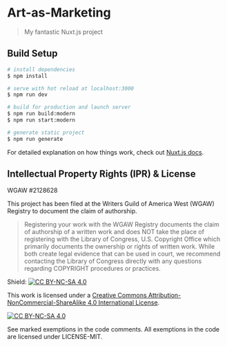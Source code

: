 # Art-as-Marketing

> My fantastic Nuxt.js project

## Build Setup

``` bash
# install dependencies
$ npm install

# serve with hot reload at localhost:3000
$ npm run dev

# build for production and launch server
$ npm run build:modern
$ npm run start:modern

# generate static project
$ npm run generate
```

For detailed explanation on how things work, check out [Nuxt.js docs](https://nuxtjs.org).

## Intellectual Property Rights (IPR) & License

WGAW #2128628

This project has been filed at the Writers Guild of America West (WGAW) Registry to document the claim of authorship.

> Registering your work with the WGAW Registry documents the claim of authorship of a written work and does NOT take the place of registering with the Library of Congress, U.S. Copyright Office which primarily documents the ownership or rights of written work. While both create legal evidence that can be used in court, we recommend contacting the Library of Congress directly with any questions regarding COPYRIGHT procedures or practices.

Shield: [![CC BY-NC-SA 4.0][cc-by-nc-sa-shield]][cc-by-nc-sa]

This work is licensed under a
[Creative Commons Attribution-NonCommercial-ShareAlike 4.0 International License][cc-by-nc-sa].

[![CC BY-NC-SA 4.0][cc-by-nc-sa-image]][cc-by-nc-sa]

[cc-by-nc-sa]: http://creativecommons.org/licenses/by-nc-sa/4.0/
[cc-by-nc-sa-image]: https://licensebuttons.net/l/by-nc-sa/4.0/88x31.png
[cc-by-nc-sa-shield]: https://img.shields.io/badge/License-CC%20BY--NC--SA%204.0-lightgrey.svg

See marked exemptions in the code comments. All exemptions in the code are licensed under LICENSE-MIT.
